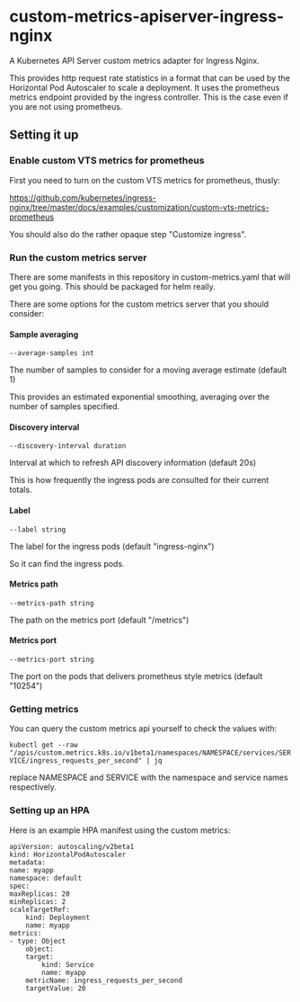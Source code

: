 # custom-metrics-apiserver-ingress-nginx

A Kubernetes API Server custom metrics adapter for Ingress Nginx.

This provides http request rate statistics in a format that can be used by the Horizontal Pod Autoscaler to scale a deployment. It uses the prometheus metrics endpoint provided by the ingress controller. This is the case even if you are not using prometheus.

## Setting it up

### Enable custom VTS metrics for prometheus

First you need to turn on the custom VTS metrics for prometheus, thusly:

https://github.com/kubernetes/ingress-nginx/tree/master/docs/examples/customization/custom-vts-metrics-prometheus

You should also do the rather opaque step "Customize ingress".

### Run the custom metrics server

There are some manifests in this repository in custom-metrics.yaml that will get you going. This should be packaged for helm really.

There are some options for the custom metrics server that you should consider:

#### Sample averaging

`--average-samples int`
    
The number of samples to consider for a moving average estimate (default 1)

This provides an estimated exponential smoothing, averaging over the number of samples specified.

#### Discovery interval

`--discovery-interval duration`

Interval at which to refresh API discovery information (default 20s)

This is how frequently the ingress pods are consulted for their current totals.

#### Label

`--label string`

The label for the ingress pods (default "ingress-nginx")

So it can find the ingress pods.

#### Metrics path

`--metrics-path string`

The path on the metrics port (default "/metrics")

#### Metrics port

`--metrics-port string`

The port on the pods that delivers prometheus style metrics (default "10254")

### Getting metrics

You can query the custom metrics api yourself to check the values with:

`kubectl get --raw "/apis/custom.metrics.k8s.io/v1beta1/namespaces/NAMESPACE/services/SERVICE/ingress_requests_per_second" | jq`

replace NAMESPACE and SERVICE with the namespace and service names respectively.

### Setting up an HPA

Here is an example HPA manifest using the custom metrics:

    apiVersion: autoscaling/v2beta1
    kind: HorizontalPodAutoscaler
    metadata:
    name: myapp
    namespace: default
    spec:
    maxReplicas: 20
    minReplicas: 2
    scaleTargetRef:
        kind: Deployment
        name: myapp
    metrics:
    - type: Object
        object:
        target:
            kind: Service
            name: myapp
        metricName: ingress_requests_per_second
        targetValue: 20

